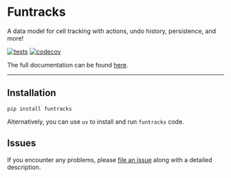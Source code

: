 # Funtracks
A data model for cell tracking with actions, undo history, persistence, and more!

[![tests](https://github.com/funkelab/funtracks/workflows/tests/badge.svg)](https://github.com/funkelab/funtracks/actions)
[![codecov](https://codecov.io/gh/funkelab/funtracks/branch/main/graph/badge.svg)](https://codecov.io/gh/funkelab/funtracks)

The full documentation can be found [here](https://funkelab.github.io/funtracks/).

----------------------------------

## Installation

`pip install funtracks`

Alternatively, you can use `uv` to install and run `funtracks` code.

## Issues

If you encounter any problems, please
[file an issue](https://github.com/funkelab/funtracks/issues)
along with a detailed description.
